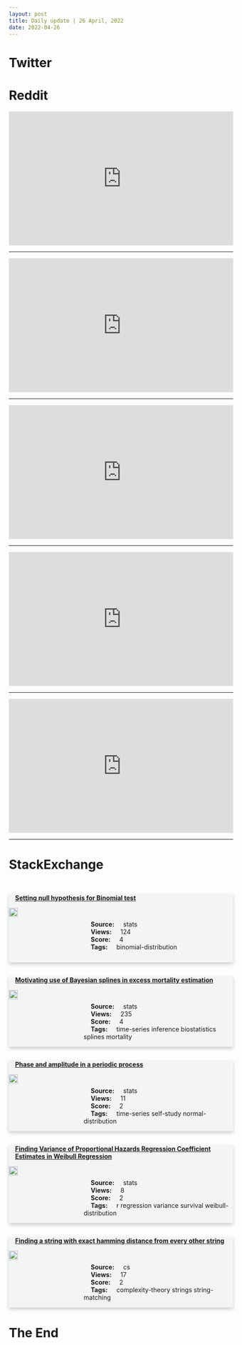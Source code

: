 ```yaml
---
layout: post
title: Daily update | 26 April, 2022
date: 2022-04-26
---
```


<script async src="https://platform.twitter.com/widgets.js" charset="utf-8"></script>


<script src='https://storage.ko-fi.com/cdn/scripts/overlay-widget.js'></script>
<script>
  kofiWidgetOverlay.draw('themldojo', {
    'type': 'floating-chat',
    'floating-chat.donateButton.text': 'Support me',
    'floating-chat.donateButton.background-color': '#f45d22',
    'floating-chat.donateButton.text-color': '#fff'
  });
</script>

# Twitter 

<blockquote class="twitter-tweet"><a href="https://twitter.com/realMeetKevin/status/1518671549510733825"></a></blockquote>

<blockquote class="twitter-tweet"><a href="https://twitter.com/duncantrussell/status/1518590445877665792"></a></blockquote>

<blockquote class="twitter-tweet"><a href="https://twitter.com/Sauain/status/1518502674349576192"></a></blockquote>

<blockquote class="twitter-tweet"><a href="https://twitter.com/vonderleyen/status/1518594532094341121"></a></blockquote>

<blockquote class="twitter-tweet"><a href="https://twitter.com/davidhogg111/status/1518739211842727938"></a></blockquote>

<blockquote class="twitter-tweet"><a href="https://twitter.com/DeepLearningAI_/status/1518605834258984963"></a></blockquote>

<blockquote class="twitter-tweet"><a href="https://twitter.com/ylecun/status/1518580485940817921"></a></blockquote>

<blockquote class="twitter-tweet"><a href="https://twitter.com/paperswithcode/status/1518573315002191873"></a></blockquote>

<blockquote class="twitter-tweet"><a href="https://twitter.com/ylecun/status/1518405043774693377"></a></blockquote>

<blockquote class="twitter-tweet"><a href="https://twitter.com/DeepMind/status/1518611828359716866"></a></blockquote>

# Reddit 

<iframe id="reddit-embed" src="https://www.redditmedia.com/r/datascience/comments/ubl1sj/list_of_over_160_biases_belief_decisionmaking?ref_source=embed&amp;ref=share&amp;embed=true" sandbox="allow-scripts allow-same-origin allow-popups" style="border: none;" height="300" width="100%" scrolling="yes"></iframe>
<hr style="width:100%;text-align:left;margin-left:0">
<iframe id="reddit-embed" src="https://www.redditmedia.com/r/MachineLearning/comments/ubduwi/d_is_anyone_working_on_opensourcing_dalle_2?ref_source=embed&amp;ref=share&amp;embed=true" sandbox="allow-scripts allow-same-origin allow-popups" style="border: none;" height="300" width="100%" scrolling="yes"></iframe>
<hr style="width:100%;text-align:left;margin-left:0">
<iframe id="reddit-embed" src="https://www.redditmedia.com/r/MachineLearning/comments/ubtfh3/rp_an_arxivsanitylike_view_of_iclr_2022_papers?ref_source=embed&amp;ref=share&amp;embed=true" sandbox="allow-scripts allow-same-origin allow-popups" style="border: none;" height="300" width="100%" scrolling="yes"></iframe>
<hr style="width:100%;text-align:left;margin-left:0">
<iframe id="reddit-embed" src="https://www.redditmedia.com/r/dataengineering/comments/ubghg8/lets_study_together?ref_source=embed&amp;ref=share&amp;embed=true" sandbox="allow-scripts allow-same-origin allow-popups" style="border: none;" height="300" width="100%" scrolling="yes"></iframe>
<hr style="width:100%;text-align:left;margin-left:0">
<iframe id="reddit-embed" src="https://www.redditmedia.com/r/datasets/comments/ubbgc4/exploratory_vs_explanatory_super_cool?ref_source=embed&amp;ref=share&amp;embed=true" sandbox="allow-scripts allow-same-origin allow-popups" style="border: none;" height="300" width="100%" scrolling="yes"></iframe>
<hr style="width:100%;text-align:left;margin-left:0">

<style>
.card {
box-shadow: 0 4px 8px 0 rgba(0,0,0,0.2);
transition: 0.3s;
width: 100%;
background-color: #F3F4F4;
}
p{
    margin-left:  3em;
    padding-top: 1em;
}
.part2{
    display: grid;
    grid-template-columns: 1fr 3fr;
}
h4{
    margin: 1em;
}

.card:hover {
box-shadow: 0 8px 16px 0 rgba(0,0,0,0.2);
}
b {
padding: 2px 16px;
}
</style>
  
# StackExchange 


  <br>
  <div class="card">
  <h4><a href='https://stats.stackexchange.com/questions/572902/setting-null-hypothesis-for-binomial-test'>Setting null hypothesis for Binomial test</a></h4> 
  <div class="part2">
      <img src="https://cdn.sstatic.net/Sites/stats/Img/apple-touch-icon@2.png?v=344f57aa10cc" alt="Img missing!" style="width:40%">
      <p><b>Source:</b> stats<br><b>Views:</b> 124<br><b>Score:</b> 4<br><b>Tags:</b> <span class="badge badge-dark">binomial-distribution</span></p> 
  </div>
  </div>
      
  <br>
  <div class="card">
  <h4><a href='https://stats.stackexchange.com/questions/572876/motivating-use-of-bayesian-splines-in-excess-mortality-estimation'>Motivating use of Bayesian splines in excess mortality estimation</a></h4> 
  <div class="part2">
      <img src="https://cdn.sstatic.net/Sites/stats/Img/apple-touch-icon@2.png?v=344f57aa10cc" alt="Img missing!" style="width:40%">
      <p><b>Source:</b> stats<br><b>Views:</b> 235<br><b>Score:</b> 4<br><b>Tags:</b> <span class="badge badge-dark">time-series</span> <span class="badge badge-dark">inference</span> <span class="badge badge-dark">biostatistics</span> <span class="badge badge-dark">splines</span> <span class="badge badge-dark">mortality</span></p> 
  </div>
  </div>
      
  <br>
  <div class="card">
  <h4><a href='https://stats.stackexchange.com/questions/572926/phase-and-amplitude-in-a-periodic-process'>Phase and amplitude in a periodic process</a></h4> 
  <div class="part2">
      <img src="https://cdn.sstatic.net/Sites/stats/Img/apple-touch-icon@2.png?v=344f57aa10cc" alt="Img missing!" style="width:40%">
      <p><b>Source:</b> stats<br><b>Views:</b> 11<br><b>Score:</b> 2<br><b>Tags:</b> <span class="badge badge-dark">time-series</span> <span class="badge badge-dark">self-study</span> <span class="badge badge-dark">normal-distribution</span></p> 
  </div>
  </div>
      
  <br>
  <div class="card">
  <h4><a href='https://stats.stackexchange.com/questions/572910/finding-variance-of-proportional-hazards-regression-coefficient-estimates-in-wei'>Finding Variance of Proportional Hazards Regression Coefficient Estimates in Weibull Regression</a></h4> 
  <div class="part2">
      <img src="https://cdn.sstatic.net/Sites/stats/Img/apple-touch-icon@2.png?v=344f57aa10cc" alt="Img missing!" style="width:40%">
      <p><b>Source:</b> stats<br><b>Views:</b> 8<br><b>Score:</b> 2<br><b>Tags:</b> <span class="badge badge-dark">r</span> <span class="badge badge-dark">regression</span> <span class="badge badge-dark">variance</span> <span class="badge badge-dark">survival</span> <span class="badge badge-dark">weibull-distribution</span></p> 
  </div>
  </div>
      
  <br>
  <div class="card">
  <h4><a href='https://cs.stackexchange.com/questions/150996/finding-a-string-with-exact-hamming-distance-from-every-other-string'>Finding a string with exact hamming distance from every other string</a></h4> 
  <div class="part2">
      <img src="https://cdn.sstatic.net/Sites/cs/Img/apple-touch-icon@2.png?v=324a3e0c2b03" alt="Img missing!" style="width:40%">
      <p><b>Source:</b> cs<br><b>Views:</b> 17<br><b>Score:</b> 2<br><b>Tags:</b> <span class="badge badge-dark">complexity-theory</span> <span class="badge badge-dark">strings</span> <span class="badge badge-dark">string-matching</span></p> 
  </div>
  </div>
      
# The End